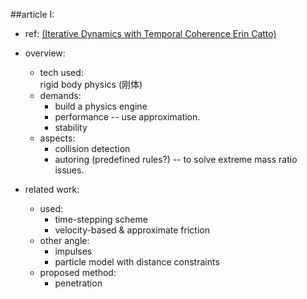 ##article I:
 * ref: [(Iterative Dynamics with Temporal CoherenceErin Catto)](books/IterativeDynamics.pdf)
 * overview:
	 * tech used:  
	 rigid body physics (刚体)
	 * demands:
		 * build a physics engine
		 * performance -- use approximation.
		 * stability
	 * aspects:
		 * collision detection
		 * autoring (predefined rules?) -- to solve extreme mass ratio issues.

 * related work:
	 * used:
		 * time-stepping scheme
		 * velocity-based & approximate friction
	 * other angle:
		 * impulses
		 * particle model with distance constraints
	 * proposed method:
		 * penetration